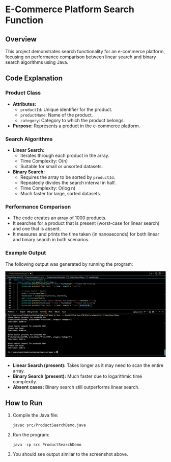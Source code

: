 # E-Commerce Platform Search Function

## Overview
This project demonstrates search functionality for an e-commerce platform, focusing on performance comparison between linear search and binary search algorithms using Java.

## Code Explanation

### Product Class
- **Attributes:**
  - `productId`: Unique identifier for the product.
  - `productName`: Name of the product.
  - `category`: Category to which the product belongs.
- **Purpose:** Represents a product in the e-commerce platform.

### Search Algorithms
- **Linear Search:**
  - Iterates through each product in the array.
  - Time Complexity: O(n)
  - Suitable for small or unsorted datasets.
- **Binary Search:**
  - Requires the array to be sorted by `productId`.
  - Repeatedly divides the search interval in half.
  - Time Complexity: O(log n)
  - Much faster for large, sorted datasets.

### Performance Comparison
- The code creates an array of 1000 products.
- It searches for a product that is present (worst-case for linear search) and one that is absent.
- It measures and prints the time taken (in nanoseconds) for both linear and binary search in both scenarios.

### Example Output
The following output was generated by running the program:

![Output Screenshot](output.png)

- **Linear Search (present):** Takes longer as it may need to scan the entire array.
- **Binary Search (present):** Much faster due to logarithmic time complexity.
- **Absent cases:** Binary search still outperforms linear search.

## How to Run
1. Compile the Java file:
   ```
   javac src/ProductSearchDemo.java
   ```
2. Run the program:
   ```
   java -cp src ProductSearchDemo
   ```
3. You should see output similar to the screenshot above.
